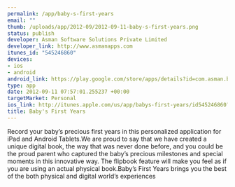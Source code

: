 ```yaml
--- 
permalink: /app/baby-s-first-years
email: ""
thumb: /uploads/app/2012-09/2012-09-11-baby-s-first-years.png
status: publish
developer: Asman Software Solutions Private Limited
developer_link: http://www.asmanapps.com
itunes_id: "545246860"
devices: 
- ios
- android
android_link: https://play.google.com/store/apps/details?id=com.asman.babysfirstyears
type: app
date: 2012-09-11 07:57:01.255237 +00:00
targetMarket: Personal
ios_link: http://itunes.apple.com/us/app/babys-first-years/id545246860?mt=8
title: Baby's First Years
---
```


Record your baby’s precious first years in this personalized application for iPad and Android Tablets.We are proud to say that we have created a unique digital book, the way that was never done before, and you could be the proud parent who captured the baby’s precious milestones and special moments in this innovative way.  The flipbook feature will make you feel as if you are using an actual physical book.Baby’s First Years brings you the best of the both physical and digital world’s experiences
